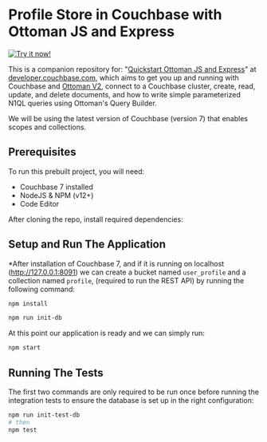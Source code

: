 # Profile Store in Couchbase with Ottoman JS and Express

[![Try it now!](https://da-demo-images.s3.amazonaws.com/runItNow_outline.png?couchbase-example=ottomanjs-quickstart-repo&source=github)](https://gitpod.io/#https://github.com/couchbase-examples/ottomanjs-quickstart)

This is a companion repository for: "[Quickstart Ottoman JS and Express](https://developer.couchbase.com/tutorial-quickstart-ottomanjs)" at [developer.couchbase.com](https://developer.couchbase.com), which aims to get you up and running with Couchbase and [Ottoman V2](https://ottomanjs.com), connect to a Couchbase cluster, create, read, update, and delete documents, and how to write simple parameterized N1QL queries using Ottoman's Query Builder.

We will be using the latest version of Couchbase (version 7) that enables scopes and collections.

## Prerequisites

To run this prebuilt project, you will need:

- Couchbase 7 installed
- NodeJS & NPM (v12+)
- Code Editor

After cloning the repo, install required dependencies:

## Setup and Run The Application

*After installation of Couchbase 7, and if it is running on localhost (http://127.0.0.1:8091) we can create a bucket named `user_profile` and a collection named `profile`, (required to run the REST API) by running the following command:

```sh
npm install
```

```sh
npm run init-db
```

At this point our application is ready and we can simply run:

```sh
npm start
```

## Running The Tests

The first two commands are only required to be run once before running the integration tests to ensure the database is set up in the right configuration:

```sh
npm run init-test-db
# then
npm test
```
